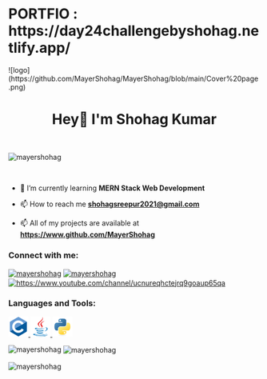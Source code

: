<h1>PORTFIO : https://day24challengebyshohag.netlify.app/</h1>
![logo](https://github.com/MayerShohag/MayerShohag/blob/main/Cover%20page.png)
<h1 align="center">Hey👋 I'm Shohag Kumar</h1><br>


<p align="left"> <img src="https://komarev.com/ghpvc/?username=mayershohag&label=Profile%20views&color=0e75b6&style=flat" alt="mayershohag" /> </p>

<p align="left"> <a href="https://twitter.com/" target="blank"><img src="https://img.shields.io/twitter/follow/?logo=twitter&style=for-the-badge" alt="" /></a> </p>

- 🌱 I’m currently learning **MERN Stack Web Development**

- 📫 How to reach me **shohagsreepur2021@gmail.com**
- 📫 All of my projects are available at **https://www.github.com/MayerShohag**


<h3 align="left">Connect with me:</h3>
<p align="left">
<a href="https://linkedin.com/in/mayershohag" target="blank"><img align="center" src="https://raw.githubusercontent.com/rahuldkjain/github-profile-readme-generator/master/src/images/icons/Social/linked-in-alt.svg" alt="mayershohag" height="30" width="40" /></a>
<a href="https://fb.com/mayershohag" target="blank"><img align="center" src="https://raw.githubusercontent.com/rahuldkjain/github-profile-readme-generator/master/src/images/icons/Social/facebook.svg" alt="mayershohag" height="30" width="40" /></a>
<a href="https://www.youtube.com/c/https://www.youtube.com/channel/ucnureqhctejrq9goaup65qa" target="blank"><img align="center" src="https://raw.githubusercontent.com/rahuldkjain/github-profile-readme-generator/master/src/images/icons/Social/youtube.svg" alt="https://www.youtube.com/channel/ucnureqhctejrq9goaup65qa" height="30" width="40" /></a>
</p>

<h3 align="left">Languages and Tools:</h3>
<p align="left"> <a href="https://www.cprogramming.com/" target="_blank" rel="noreferrer"> <img src="https://raw.githubusercontent.com/devicons/devicon/master/icons/c/c-original.svg" alt="c" width="40" height="40"/> </a> <a href="https://www.java.com" target="_blank" rel="noreferrer"> <img src="https://raw.githubusercontent.com/devicons/devicon/master/icons/java/java-original.svg" alt="java" width="40" height="40"/> </a> <a href="https://www.python.org" target="_blank" rel="noreferrer"> <img src="https://raw.githubusercontent.com/devicons/devicon/master/icons/python/python-original.svg" alt="python" width="40" height="40"/> </a> </p>

<p><img align="left" src="https://github-readme-stats.vercel.app/api/top-langs?username=mayershohag&show_icons=true&locale=en&layout=compact" alt="mayershohag" /></p>

<p>&nbsp;<img align="center" src="https://github-readme-stats.vercel.app/api?username=mayershohag&show_icons=true&locale=en" alt="mayershohag" /></p>

<p><img align="center" src="https://github-readme-streak-stats.herokuapp.com/?user=mayershohag&" alt="mayershohag" /></p>
